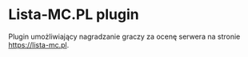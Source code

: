 # Lista-MC.PL plugin
Plugin umożliwiający nagradzanie graczy za ocenę serwera na stronie https://lista-mc.pl.
